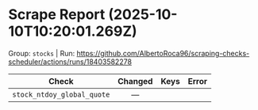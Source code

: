 # Scrape Report (2025-10-10T10:20:01.269Z)

Group: `stocks`  |  Run: https://github.com/AlbertoRoca96/scraping-checks-scheduler/actions/runs/18403582278

| Check | Changed | Keys | Error |
|---|:---:|:--|:--|
| `stock_ntdoy_global_quote` | — |  |  |
